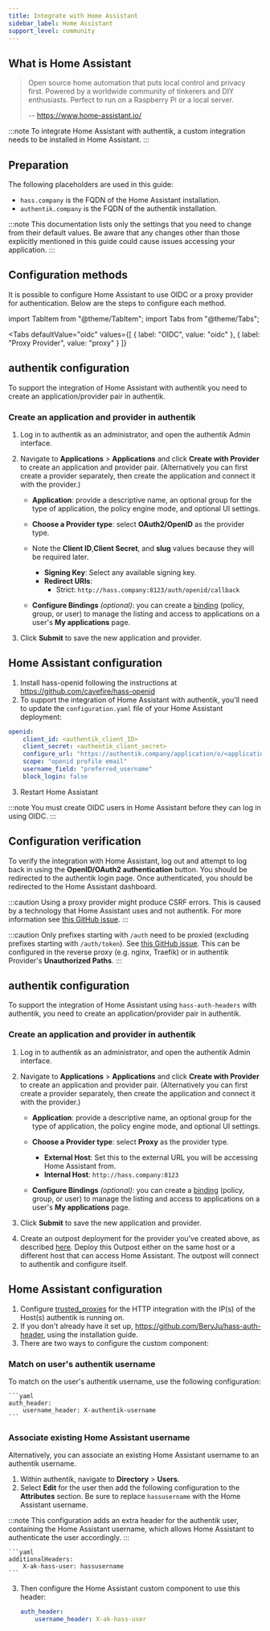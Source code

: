 ```yaml
---
title: Integrate with Home Assistant
sidebar_label: Home Assistant
support_level: community
---
```


## What is Home Assistant

> Open source home automation that puts local control and privacy first. Powered by a worldwide community of tinkerers and DIY enthusiasts. Perfect to run on a Raspberry Pi or a local server.
>
> -- https://www.home-assistant.io/

:::note
To integrate Home Assistant with authentik, a custom integration needs to be installed in Home Assistant.
:::

## Preparation

The following placeholders are used in this guide:

- `hass.company` is the FQDN of the Home Assistant installation.
- `authentik.company` is the FQDN of the authentik installation.

:::note
This documentation lists only the settings that you need to change from their default values. Be aware that any changes other than those explicitly mentioned in this guide could cause issues accessing your application.
:::

## Configuration methods

It is possible to configure Home Assistant to use OIDC or a proxy provider for authentication. Below are the steps to configure each method.

import TabItem from "@theme/TabItem";
import Tabs from "@theme/Tabs";

<Tabs
defaultValue="oidc"
values={[
{ label: "OIDC", value: "oidc" },
{ label: "Proxy Provider", value: "proxy" }
]}

>   <TabItem value="oidc">

## authentik configuration

To support the integration of Home Assistant with authentik you need to create an application/provider pair in authentik.

### Create an application and provider in authentik

1. Log in to authentik as an administrator, and open the authentik Admin interface.
2. Navigate to **Applications** > **Applications** and click **Create with Provider** to create an application and provider pair. (Alternatively you can first create a provider separately, then create the application and connect it with the provider.)
    - **Application**: provide a descriptive name, an optional group for the type of application, the policy engine mode, and optional UI settings.
    - **Choose a Provider type**: select **OAuth2/OpenID** as the provider type.
    - Note the **Client ID**,**Client Secret**, and **slug** values because they will be required later.
        - **Signing Key**: Select any available signing key.
        - **Redirect URIs**:
            - Strict: `http://hass.company:8123/auth/openid/callback`

    - **Configure Bindings** _(optional)_: you can create a [binding](/docs/add-secure-apps/flows-stages/bindings/) (policy, group, or user) to manage the listing and access to applications on a user's **My applications** page.

3. Click **Submit** to save the new application and provider.

## Home Assistant configuration

1. Install hass-openid following the instructions at https://github.com/cavefire/hass-openid
2. To support the integration of Home Assistant with authentik, you'll need to update the `configuration.yaml` file of your Home Assistant deployment:

```yaml showLineNumbers title="/config/configuration.yaml"
openid:
    client_id: <authentik_client_ID>
    client_secret: <authentik_client_secret>
    configure_url: "https://authentik.company/application/o/<application_slug>/.well-known/openid-configuration"
    scope: "openid profile email"
    username_field: "preferred_username"
    block_login: false
```

3. Restart Home Assistant

:::note
You must create OIDC users in Home Assistant before they can log in using OIDC.
:::

## Configuration verification

To verify the integration with Home Assistant, log out and attempt to log back in using the **OpenID/OAuth2 authentication** button. You should be redirected to the authentik login page. Once authenticated, you should be redirected to the Home Assistant dashboard.

  </TabItem>
  <TabItem value="proxy">

:::caution
Using a proxy provider might produce CSRF errors. This is caused by a technology that Home Assistant uses and not authentik. For more information see [this GitHub issue](https://github.com/goauthentik/authentik/issues/884#issuecomment-851542477).
:::

:::caution
Only prefixes starting with `/auth` need to be proxied (excluding prefixes starting with `/auth/token`). See [this GitHub issue](https://github.com/BeryJu/hass-auth-header/issues/212). This can be configured in the reverse proxy (e.g. nginx, Traefik) or in authentik Provider's **Unauthorized Paths**.
:::

## authentik configuration

To support the integration of Home Assistant using `hass-auth-headers` with authentik, you need to create an application/provider pair in authentik.

### Create an application and provider in authentik

1. Log in to authentik as an administrator, and open the authentik Admin interface.
2. Navigate to **Applications** > **Applications** and click **Create with Provider** to create an application and provider pair. (Alternatively you can first create a provider separately, then create the application and connect it with the provider.)
    - **Application**: provide a descriptive name, an optional group for the type of application, the policy engine mode, and optional UI settings.
    - **Choose a Provider type**: select **Proxy** as the provider type.
        - **External Host**: Set this to the external URL you will be accessing Home Assistant from.
        - **Internal Host**: `http://hass.company:8123`

    - **Configure Bindings** _(optional)_: you can create a [binding](/docs/add-secure-apps/flows-stages/bindings/) (policy, group, or user) to manage the listing and access to applications on a user's **My applications** page.

3. Click **Submit** to save the new application and provider.

4. Create an outpost deployment for the provider you've created above, as described [here](https://docs.goauthentik.io/docs/add-secure-apps/outposts/). Deploy this Outpost either on the same host or a different host that can access Home Assistant. The outpost will connect to authentik and configure itself.

## Home Assistant configuration

1. Configure [trusted_proxies](https://www.home-assistant.io/integrations/http/#trusted_proxies) for the HTTP integration with the IP(s) of the Host(s) authentik is running on.
2. If you don't already have it set up, https://github.com/BeryJu/hass-auth-header, using the installation guide.
3. There are two ways to configure the custom component:

### Match on user's authentik username

To match on the user's authentik username, use the following configuration:

    ```yaml
    auth_header:
        username_header: X-authentik-username
    ```

### Associate existing Home Assistant username

Alternatively, you can associate an existing Home Assistant username to an authentik username.

1. Within authentik, navigate to **Directory** > **Users**.
2. Select **Edit** for the user then add the following configuration to the **Attributes** section. Be sure to replace `hassusername` with the Home Assistant username.

:::note
This configuration adds an extra header for the authentik user, containing the Home Assistant username, which allows Home Assistant to authenticate the user accordingly.
:::

    ```yaml
    additionalHeaders:
        X-ak-hass-user: hassusername
    ```

3. Then configure the Home Assistant custom component to use this header:

    ```yaml
    auth_header:
        username_header: X-ak-hass-user
    ```

  </TabItem>
</Tabs>
